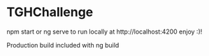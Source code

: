 # TGHChallenge

npm start or ng serve to run locally at http://localhost:4200 enjoy :)!

Production build included with ng build